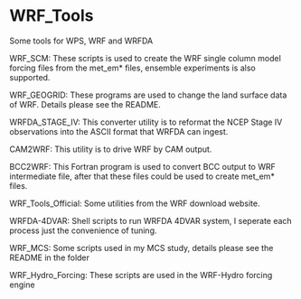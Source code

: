 # WRF_Tools

Some tools for WPS, WRF and WRFDA

WRF_SCM: These scripts is used to create the WRF single column model forcing files from the met_em* files, ensemble experiments is also supported.

WRF_GEOGRID: These programs are used to change the land surface data of WRF. Details please see the README.

WRFDA_STAGE_IV: This converter utility is to reformat the NCEP Stage IV observations into the ASCII format that WRFDA can ingest. 

CAM2WRF: This utility is to drive WRF by CAM output.

BCC2WRF: This Fortran program is used to convert BCC output to WRF intermediate file, after that these files could be used to create met_em* files.

WRF_Tools_Official: Some utilities from the WRF download website.

WRFDA-4DVAR: Shell scripts to run WRFDA 4DVAR system, I seperate each process just the convenience of tuning.

WRF_MCS: Some scripts used in my MCS study, details please see the README in the folder

WRF_Hydro_Forcing: These scripts are used in the WRF-Hydro forcing engine
